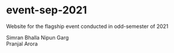 # event-sep-2021
Website for the flagship event conducted in odd-semester of 2021

Simran Bhalla
Nipun Garg  
Pranjal Arora

